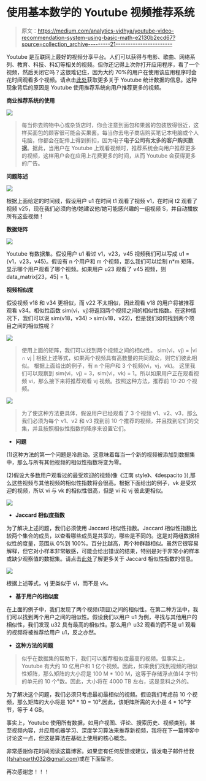 # 使用基本数学的 Youtube 视频推荐系统

> 原文：<https://medium.com/analytics-vidhya/youtube-video-recommendation-system-using-basic-math-e2130b2ecd67?source=collection_archive---------21----------------------->

Youtube 是互联网上最好的视频分享平台。人们可以获得与电影、歌曲、网络系列、教育、科技、科幻等相关的视频。但你还记得上次你打开应用程序，看了一个视频，然后关闭它吗？这很难记住，因为大约 70%的用户在使用该应用程序时会花时间观看多个视频。请点击[此处](https://techjury.net/stats-about/youtube/#gref)获取更多关于 Youtube 统计数据的信息。这种现象背后的原因是 Youtube 使用推荐系统向用户推荐更多的视频。

**商业推荐系统的使用**

![](img/889db1507c39b453fa55ef02f8126b73.png)

> 每当你去购物中心或杂货店时，你会注意到面包和果酱的包装放得很近，这样买面包的顾客很可能会买果酱。每当你去电子商店购买笔记本电脑或个人电脑，你都会在配件上得到折扣，因为电子**电子公司有太多的客户购买数据**。据此，当用户在 Youtube 上观看视频时，推荐系统会向用户推荐更多的视频，这样用户会在应用上花费更多的时间，从而 Youtube 会获得更多的广告。

**问题陈述**

![](img/cb8341684ac1944e7411964d103f5549.png)

根据上面给定的时间线，假设用户 u1 在时间 t1 观看了视频 v1，在时间 t2 观看了视频 v25，现在我们必须向他/她建议他/她可能感兴趣的一组视频 S，并自动播放所有这些视频！

**数据矩阵**

![](img/ee543fe58411a2cc7b5de44b4e18db09.png)

Youtube 有<users>数据集。假设用户 u1 看过 v1，v23，v45 视频我们可以写成 u1 = {v1，v23，v45}。假设有 n 个用户和 m 个视频，那么我们可以绘制 n*m 矩阵，显示哪个用户观看了哪个视频。如果用户 u23 观看了 v45 视频，则 data_matrix[23，45] = 1。</users>

**视频相似度**

假设视频 v18 和 v34 更相似，而 v22 不太相似，因此观看 v18 的用户将被推荐观看 v34。相似性函数 sim(vi，vj)将返回两个视频之间的相似性指数。在这种情况下，我们可以说 sim(v18，v34) > sim(v18，v22)，但是我们如何找到两个项目之间的相似性呢？

![](img/bcd53a09b3727be82d348f68778bb06b.png)

> 使用上面的矩阵，我们可以找到两个视频之间的相似性。
> sim(vi，vj) = |vi ∩ vj |
> 根据上述等式，如果两个视频具有高数量的共同观众，则它们彼此相似。
> 根据上面给出的例子，有 n 个用户和 3 个视频(vi，vj，vk)。
> 这里我们可以观察到 sim(vi，vj) = 3，sim(vi，vk) = 1。所以如果用户正在观看视频 vi，那么接下来将推荐观看 vj 视频。按照这种方法，推荐前 10-20 个视频。

![](img/8cab94e161807a3d44e6389b7c339b89.png)

> 为了使这种方法更具体，假设用户已经观看了 3 个视频 v1、v2、v3，那么我们必须为每个 v1、v2 和 v3 找到前 10 个推荐的视频，并且找到它们的交集，并且按照相似性指数的降序来设置它们。

*   **问题**

(1)这种方法的第一个问题是冷启动。这意味着每当一个新的视频被添加到数据集中，那么与所有其他视频的相似性指数将变为零。

(2)假设大多数用户观看过的最受欢迎的视频(像《江南 style》、《despacito 》),那么这些视频与其他视频的相似性指数将会很高。根据下面给出的例子，vk 是受欢迎的视频，所以 vi 与 vk 的相似性很高，但是 vi 和 vj 彼此更相似。

![](img/c5239fd32c2bfe9eea9fc7b5f8507338.png)

*   **Jaccard 相似度指数**

为了解决上述问题，我们必须使用 Jaccard 相似性指数。Jaccard 相似性指数比较两个集合的成员，以查看哪些成员是共享的，哪些是不同的。这是对两组数据相似性的度量，范围从 0%到 100%。百分比越高，两个种群越相似。虽然它很容易解释，但它对小样本非常敏感，可能会给出错误的结果，特别是对于非常小的样本或缺少观察值的数据集。请点击[此处](https://en.wikipedia.org/wiki/Jaccard_index)了解更多关于 Jaccard 相似性指数的信息。

![](img/766a9af0e9e90f05299a776e77cfc033.png)

根据上述等式，vj 更类似于 vi，而不是 vk。

*   **基于用户的相似度**

在上面的例子中，我们发现了两个视频(项目)之间的相似性。在第二种方法中，我们可以找到两个用户之间的相似性。假设我们以用户 u1 为例，寻找与其他用户的相似性，我们发现 u32 具有最高的相似性。那么用户 u32 观看的而不是 u1 观看的视频将被推荐给用户 u1，反之亦然。

*   **这种方法的问题**

> 似乎在<users-videos>数据集的帮助下，我们可以推荐相似度最高的视频。但事实上，Youtube 有大约 10 亿用户和 1 亿个视频。因此，如果我们找到视频的相似性矩阵，那么矩阵的大小将是 100 M * 100 M，这等于存储浮点值(4 字节)的单元的 10 个⁶数。因此，大小将在 4000 TB 左右，这是意料之外的。</users-videos>

为了解决这个问题，我们必须只考虑最初最相似的视频。假设我们考虑前 10 个视频，那么矩阵的大小将是 10⁸ * 10 = 10⁹.因此，该矩阵所需的大小是 4 * 10⁹字节，等于 4 GB。

事实上，Youtube 使用所有数据，如用户视图、评论、搜索历史、视频类别，甚至视频内容，并应用机器学习、深度学习算法来推荐新视频，我将在下一篇博客中讨论这一点，但这是算法在基础上使用的核心概念。

非常感谢你花时间阅读这篇博客。如果您有任何反馈或建议，请发电子邮件给我((shahparth032@gmail.com)或在下面留言。

再次感谢您！！！
